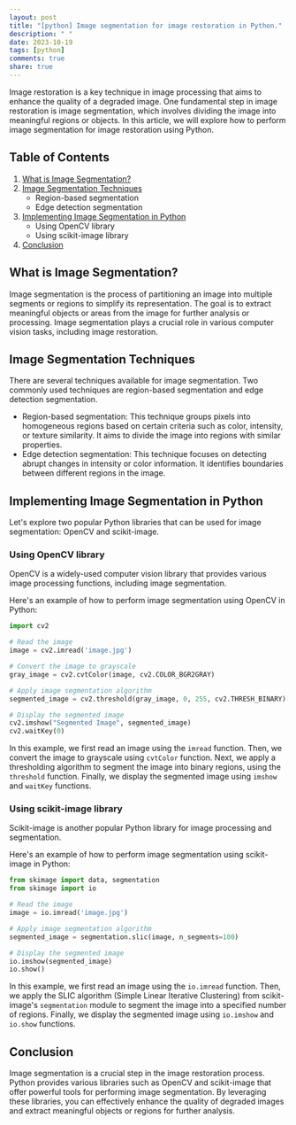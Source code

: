 ```yaml
---
layout: post
title: "[python] Image segmentation for image restoration in Python."
description: " "
date: 2023-10-19
tags: [python]
comments: true
share: true
---
```


Image restoration is a key technique in image processing that aims to enhance the quality of a degraded image. One fundamental step in image restoration is image segmentation, which involves dividing the image into meaningful regions or objects. In this article, we will explore how to perform image segmentation for image restoration using Python.

## Table of Contents
1. [What is Image Segmentation?](#what-is-image-segmentation)
2. [Image Segmentation Techniques](#image-segmentation-techniques)
    - Region-based segmentation
    - Edge detection segmentation
3. [Implementing Image Segmentation in Python](#implementing-image-segmentation-in-python)
    - Using OpenCV library
    - Using scikit-image library
4. [Conclusion](#conclusion)

## What is Image Segmentation?
Image segmentation is the process of partitioning an image into multiple segments or regions to simplify its representation. The goal is to extract meaningful objects or areas from the image for further analysis or processing. Image segmentation plays a crucial role in various computer vision tasks, including image restoration.

## Image Segmentation Techniques
There are several techniques available for image segmentation. Two commonly used techniques are region-based segmentation and edge detection segmentation.

- Region-based segmentation: This technique groups pixels into homogeneous regions based on certain criteria such as color, intensity, or texture similarity. It aims to divide the image into regions with similar properties.
- Edge detection segmentation: This technique focuses on detecting abrupt changes in intensity or color information. It identifies boundaries between different regions in the image.

## Implementing Image Segmentation in Python
Let's explore two popular Python libraries that can be used for image segmentation: OpenCV and scikit-image.

### Using OpenCV library
OpenCV is a widely-used computer vision library that provides various image processing functions, including image segmentation.

Here's an example of how to perform image segmentation using OpenCV in Python:

```python
import cv2

# Read the image
image = cv2.imread('image.jpg')

# Convert the image to grayscale
gray_image = cv2.cvtColor(image, cv2.COLOR_BGR2GRAY)

# Apply image segmentation algorithm
segmented_image = cv2.threshold(gray_image, 0, 255, cv2.THRESH_BINARY)[1]

# Display the segmented image
cv2.imshow("Segmented Image", segmented_image)
cv2.waitKey(0)
```

In this example, we first read an image using the `imread` function. Then, we convert the image to grayscale using `cvtColor` function. Next, we apply a thresholding algorithm to segment the image into binary regions, using the `threshold` function. Finally, we display the segmented image using `imshow` and `waitKey` functions.

### Using scikit-image library
Scikit-image is another popular Python library for image processing and segmentation.

Here's an example of how to perform image segmentation using scikit-image in Python:

```python
from skimage import data, segmentation
from skimage import io

# Read the image
image = io.imread('image.jpg')

# Apply image segmentation algorithm
segmented_image = segmentation.slic(image, n_segments=100)

# Display the segmented image
io.imshow(segmented_image)
io.show()
```

In this example, we first read an image using the `io.imread` function. Then, we apply the SLIC algorithm (Simple Linear Iterative Clustering) from scikit-image's `segmentation` module to segment the image into a specified number of regions. Finally, we display the segmented image using `io.imshow` and `io.show` functions.

## Conclusion
Image segmentation is a crucial step in the image restoration process. Python provides various libraries such as OpenCV and scikit-image that offer powerful tools for performing image segmentation. By leveraging these libraries, you can effectively enhance the quality of degraded images and extract meaningful objects or regions for further analysis.